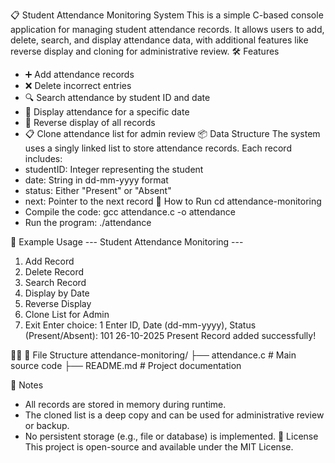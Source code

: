 📋 Student Attendance Monitoring System
This is a simple C-based console application for managing student attendance records. It allows users to add, delete, search, and display attendance data, with additional features like reverse display and cloning for administrative review.
🛠 Features
- ➕ Add attendance records
- ❌ Delete incorrect entries
- 🔍 Search attendance by student ID and date
- 📅 Display attendance for a specific date
- 🔄 Reverse display of all records
- 📋 Clone attendance list for admin review
📦 Data Structure
The system uses a singly linked list to store attendance records. Each record includes:
- studentID: Integer representing the student
- date: String in dd-mm-yyyy format
- status: Either "Present" or "Absent"
- next: Pointer to the next record
🚀 How to Run
cd attendance-monitoring
- Compile the code:
gcc attendance.c -o attendance
- Run the program:
./attendance


📎 Example Usage
--- Student Attendance Monitoring ---
1. Add Record
2. Delete Record
3. Search Record
4. Display by Date
5. Reverse Display
6. Clone List for Admin
7. Exit
Enter choice: 1
Enter ID, Date (dd-mm-yyyy), Status (Present/Absent): 101 26-10-2025 Present
Record added successfully!


📁 File Structure
attendance-monitoring/
├── attendance.c      # Main source code
├── README.md         # Project documentation


🧠 Notes
- All records are stored in memory during runtime.
- The cloned list is a deep copy and can be used for administrative review or backup.
- No persistent storage (e.g., file or database) is implemented.
📜 License
This project is open-source and available under the MIT License.
